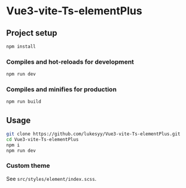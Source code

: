 
# Vue3-vite-Ts-elementPlus


## Project setup

```bash
npm install
```

### Compiles and hot-reloads for development

```bash
npm run dev
```

### Compiles and minifies for production

```bash
npm run build
```

## Usage

```bash
git clone https://github.com/lukesyy/Vue3-vite-Ts-elementPlus.git
cd Vue3-vite-Ts-elementPlus
npm i
npm run dev
```

### Custom theme

See `src/styles/element/index.scss`.
